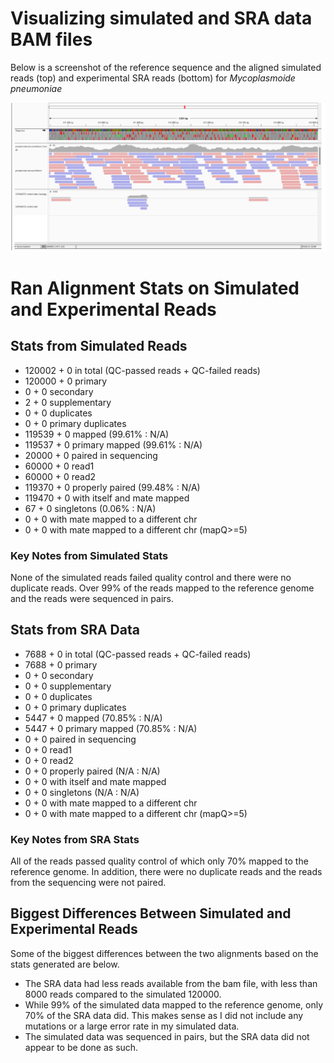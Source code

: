 # Visualizing simulated and SRA data BAM files

Below is a screenshot of the reference sequence and the aligned simulated reads (top) and experimental SRA reads (bottom) for *Mycoplasmoide pneumoniae*

![alt text](image.png)

# Ran Alignment Stats on Simulated and Experimental Reads

## Stats from Simulated Reads
- 120002 + 0 in total (QC-passed reads + QC-failed reads)
- 120000 + 0 primary
- 0 + 0 secondary
- 2 + 0 supplementary
- 0 + 0 duplicates
- 0 + 0 primary duplicates
- 119539 + 0 mapped (99.61% : N/A)
- 119537 + 0 primary mapped (99.61% : N/A)
- 20000 + 0 paired in sequencing
- 60000 + 0 read1
- 60000 + 0 read2
- 119370 + 0 properly paired (99.48% : N/A)
- 119470 + 0 with itself and mate mapped
- 67 + 0 singletons (0.06% : N/A)
- 0 + 0 with mate mapped to a different chr
- 0 + 0 with mate mapped to a different chr (mapQ>=5)

### Key Notes from Simulated Stats
None of the simulated reads failed quality control and there were no duplicate reads. Over 99% of the reads mapped to the reference genome and the reads were sequenced in pairs.

## Stats from SRA Data
- 7688 + 0 in total (QC-passed reads + QC-failed reads)
- 7688 + 0 primary
- 0 + 0 secondary
- 0 + 0 supplementary
- 0 + 0 duplicates
- 0 + 0 primary duplicates
- 5447 + 0 mapped (70.85% : N/A)
- 5447 + 0 primary mapped (70.85% : N/A)
- 0 + 0 paired in sequencing
- 0 + 0 read1
- 0 + 0 read2
- 0 + 0 properly paired (N/A : N/A)
- 0 + 0 with itself and mate mapped
- 0 + 0 singletons (N/A : N/A)
- 0 + 0 with mate mapped to a different chr
- 0 + 0 with mate mapped to a different chr (mapQ>=5)

### Key Notes from SRA Stats
All of the reads passed quality control of which only 70% mapped to the reference genome. In addition, there were no duplicate reads and the reads from the sequencing were not paired.

## Biggest Differences Between Simulated and Experimental Reads
Some of the biggest differences between the two alignments based on the stats generated are below.

- The SRA data had less reads available from the bam file, with less than 8000 reads compared to the simulated 120000.
- While 99% of the simulated data mapped to the reference genome, only 70% of the SRA data did. This makes sense as I did not include any mutations or a large error rate in my simulated data.
- The simulated data was sequenced in pairs, but the SRA data did not appear to be done as such. 
